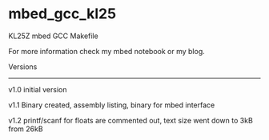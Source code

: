 mbed_gcc_kl25
=============

KL25Z mbed GCC Makefile

For more information check my mbed notebook or my blog.


Versions
*********************
v1.0
initial version

v1.1
Binary created, assembly listing, binary for mbed interface

v1.2
printf/scanf for floats are commented out, text size went down to 3kB from 26kB
